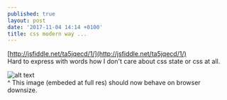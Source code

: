```yaml
---
published: true
layout: post
date: '2017-11-04 14:14 +0100'
title: css modern way ...
---
```

[http://jsfiddle.net/ta5jqecd/1/](http://jsfiddle.net/ta5jqecd/1/)  
Hard to express with words how I don't care about css state or css at all.

![alt text](https://cdn.scrot.moe/images/2017/10/23/openbox9.png)  
^ This image (embeded at full res) should now behave on browser downsize.



